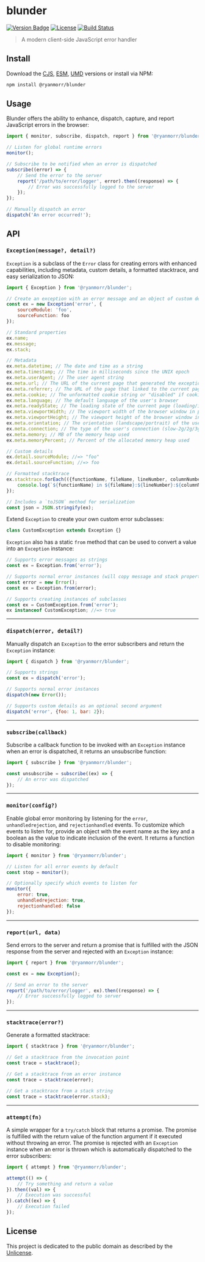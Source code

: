 # blunder

[![Version Badge][version-image]][project-url]
[![License][license-image]][license-url]
[![Build Status][build-image]][build-url]

> A modern client-side JavaScript error handler

## Install

Download the [CJS](https://github.com/ryanmorr/blunder/raw/master/dist/cjs/blunder.js), [ESM](https://github.com/ryanmorr/blunder/raw/master/dist/esm/blunder.js), [UMD](https://github.com/ryanmorr/blunder/raw/master/dist/umd/blunder.js) versions or install via NPM:

```sh
npm install @ryanmorr/blunder
```

## Usage

Blunder offers the ability to enhance, dispatch, capture, and report JavaScript errors in the browser:

```javascript
import { monitor, subscribe, dispatch, report } from '@ryanmorr/blunder';

// Listen for global runtime errors
monitor();

// Subscribe to be notified when an error is dispatched
subscribe((error) => {
    // Send the error to the server
    report('/path/to/error/logger', error).then((response) => {
        // Error was successfully logged to the server
    });
});

// Manually dispatch an error
dispatch('An error occurred!');
```

## API

### `Exception(message?, detail?)`

`Exception` is a subclass of the `Error` class for creating errors with enhanced capabilities, including metadata, custom details, a formatted stacktrace, and easy serialization to JSON:

```javascript
import { Exception } from '@ryanmorr/blunder';

// Create an exception with an error message and an object of custom details
const ex = new Exception('error', {
    sourceModule: 'foo',
    sourceFunction: foo
});

// Standard properties
ex.name;
ex.message;
ex.stack;

// Metadata
ex.meta.datetime; // The date and time as a string
ex.meta.timestamp; // The time in milliseconds since the UNIX epoch
ex.meta.userAgent; // The user agent string
ex.meta.url; // The URL of the current page that generated the exception
ex.meta.referrer; // The URL of the page that linked to the current page
ex.meta.cookie; // The unformatted cookie string or "disabled" if cookies are disabled
ex.meta.language; // The default language of the user's browser
ex.meta.readyState; // The loading state of the current page (loading/interactive/complete)
ex.meta.viewportWidth; // The viewport width of the browser window in pixels
ex.meta.viewportHeight; // The viewport height of the browser window in pixels
ex.meta.orientation; // The orientation (landscape/portrait) of the user's device
ex.meta.connection; // The type of the user's connection (slow-2g/2g/3g/4g)
ex.meta.memory; // MB of the memory heap used
ex.meta.memoryPercent; // Percent of the allocated memory heap used

// Custom details
ex.detail.sourceModule; //=> "foo"
ex.detail.sourceFunction; //=> foo

// Formatted stacktrace
ex.stacktrace.forEach(({functionName, fileName, lineNumber, columnNumber}) => {
    console.log(`${functionName} in ${fileName}:${lineNumber}:${columnNumber}`);
});

// Includes a `toJSON` method for serialization
const json = JSON.stringify(ex);
```

Extend `Exception` to create your own custom error subclasses:

```javascript
class CustomException extends Exception {}
```

`Exception` also has a static `from` method that can be used to convert a value into an `Exception` instance:

```javascript
// Supports error messages as strings
const ex = Exception.from('error');

// Supports normal error instances (will copy message and stack properties)
const error = new Error();
const ex = Exception.from(error);

// Supports creating instances of subclasses
const ex = CustomException.from('error');
ex instanceof CustomException; //=> true
```

------

### `dispatch(error, detail?)`

Manually dispatch an `Exception` to the error subscribers and return the `Exception` instance:

```javascript
import { dispatch } from '@ryanmorr/blunder';

// Supports strings
const ex = dispatch('error');

// Supports normal error instances
dispatch(new Error());

// Supports custom details as an optional second argument
dispatch('error', {foo: 1, bar: 2});
```

------

### `subscribe(callback)`

Subscribe a callback function to be invoked with an `Exception` instance when an error is dispatched, it returns an unsubscribe function:

```javascript
import { subscribe } from '@ryanmorr/blunder';

const unsubscribe = subscribe((ex) => {
    // An error was dispatched
});
```

------

### `monitor(config?)`

Enable global error monitoring by listening for the `error`, `unhandledrejection`, and `rejectionhandled` events. To customize which events to listen for, provide an object with the event name as the key and a boolean as the value to indicate inclusion of the event. It returns a function to disable monitoring:

```javascript
import { monitor } from '@ryanmorr/blunder';

// Listen for all error events by default
const stop = monitor();

// Optionally specify which events to listen for
monitor({
    error: true,
    unhandledrejection: true,
    rejectionhandled: false
});
```

------

### `report(url, data)`

Send errors to the server and return a promise that is fulfilled with the JSON response from the server and rejected with an `Exception` instance:

```javascript
import { report } from '@ryanmorr/blunder';

const ex = new Exception();

// Send an error to the server
report('/path/to/error/logger', ex).then((response) => {
    // Error successfully logged to server
});
```

------

### `stacktrace(error?)`

Generate a formatted stacktrace:

```javascript
import { stacktrace } from '@ryanmorr/blunder';

// Get a stacktrace from the invocation point
const trace = stacktrace();

// Get a stacktrace from an error instance
const trace = stacktrace(error);

// Get a stacktrace from a stack string
const trace = stacktrace(error.stack);
```

------

### `attempt(fn)`

A simple wrapper for a `try/catch` block that returns a promise. The promise is fulfilled with the return value of the function argument if it executed without throwing an error. The promise is rejected with an `Exception` instance when an error is thrown which is automatically dispatched to the error subscribers:

```javascript
import { attempt } from '@ryanmorr/blunder';

attempt(() => {
    // Try something and return a value
}).then((val) => {
    // Execution was successful
}).catch((ex) => {
    // Execution failed
});
```

## License

This project is dedicated to the public domain as described by the [Unlicense](http://unlicense.org/).

[project-url]: https://github.com/ryanmorr/blunder
[version-image]: https://img.shields.io/github/package-json/v/ryanmorr/blunder?color=blue&style=flat-square
[build-url]: https://github.com/ryanmorr/blunder/actions
[build-image]: https://img.shields.io/github/actions/workflow/status/ryanmorr/blunder/node.js.yml?style=flat-square
[license-image]: https://img.shields.io/github/license/ryanmorr/blunder?color=blue&style=flat-square
[license-url]: UNLICENSE
